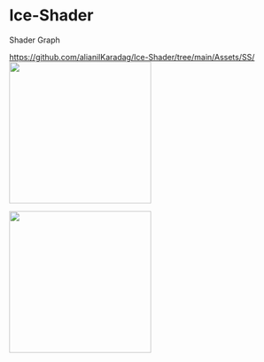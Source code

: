 # Ice-Shader

Shader Graph

https://github.com/alianilKaradag/Ice-Shader/tree/main/Assets/SS/
<img src="https://github.com/alianilKaradag/Ice-Shader/tree/main/Assets/SS/SS1.png" width="256">

<img src="https://github.com/alianilKaradag/Ice-Shader/tree/main/Assets/SS/SS2.png" width="256">
